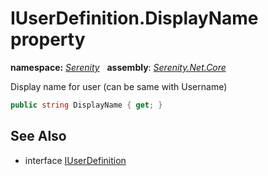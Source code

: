 # IUserDefinition.DisplayName property
**namespace:** *[Serenity](../../README.md#serenity-namespace)*   **assembly**: *[Serenity.Net.Core](../../README.md)*

Display name for user (can be same with Username)

```csharp
public string DisplayName { get; }
```

## See Also

* interface [IUserDefinition](../IUserDefinition.md)